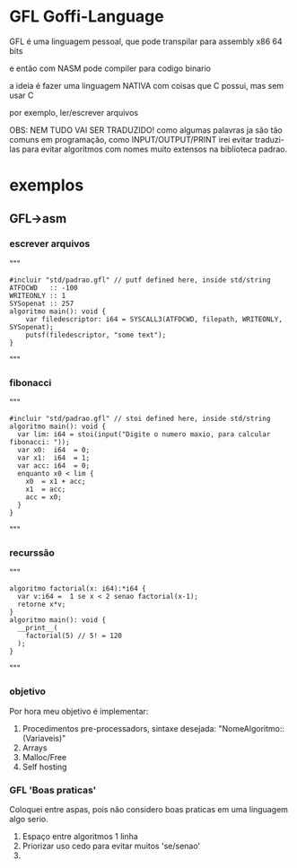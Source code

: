 
# GFL Goffi-Language
GFL é uma linguagem pessoal, que pode transpilar para assembly x86 64 bits

e então com NASM pode compiler para codigo binario

a ideia é fazer uma linguagem NATIVA com coisas que C possui, mas sem usar C

por exemplo, ler/escrever arquivos

OBS: NEM TUDO VAI SER TRADUZIDO! como algumas palavras ja são tão comuns em programação, como INPUT/OUTPUT/PRINT irei evitar traduzi-las para evitar algoritmos com nomes muito extensos na biblioteca padrao.

# exemplos
## GFL->asm
### escrever arquivos
"""
 
	#incluir "std/padrao.gfl" // putf defined here, inside std/string
	ATFDCWD   :: -100
	WRITEONLY :: 1
	SYSopenat :: 257
	algoritmo main(): void {
		var filedescriptor: i64 = SYSCALL3(ATFDCWD, filepath, WRITEONLY, SYSopenat);	
		putsf(filedescriptor, "some text");
	}
"""
### fibonacci
"""

	#incluir "std/padrao.gfl" // stoi defined here, inside std/string
	algoritmo main(): void {
	  var lim: i64 = stoi(input("Digite o numero maxio, para calcular fibonacci: "));
	  var x0:  i64  = 0;
	  var x1:  i64  = 1;
	  var acc: i64  = 0;
	  enquanto x0 < lim {
	    x0  = x1 + acc;
	    x1  = acc;
	    acc = x0;
	  }
	}
"""
### recurssão
"""

	algoritmo factorial(x: i64):*i64 {
	  var v:i64 =  1 se x < 2 senao factorial(x-1);
	  retorne x*v;
	}  
	algoritmo main(): void {
	  __print__(
	    factorial(5) // 5! = 120
	  );
	}


"""
### objetivo
Por hora meu objetivo é implementar:
1. Procedimentos pre-processadors, sintaxe desejada: "NomeAlgoritmo::(Variaveis)"
2. Arrays
3. Malloc/Free
4. Self hosting

### GFL 'Boas praticas'
Coloquei entre aspas, pois não considero boas praticas em uma linguagem algo serio.

1. Espaço entre algoritmos 1 linha
2. Priorizar uso cedo para evitar muitos 'se/senao'
3. 
